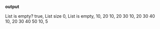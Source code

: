 **output**

List is empty? true,
List size 0,
List is empty,
10,
20 10,
20 30 10,
20 30 40 10,
20 30 40 50 10,
5
